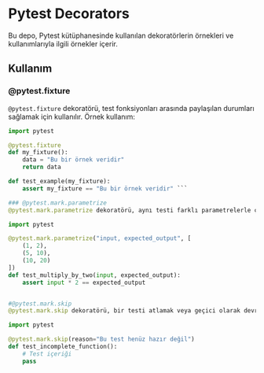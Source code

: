 # Pytest Decorators

Bu depo, Pytest kütüphanesinde kullanılan dekoratörlerin örnekleri ve kullanımlarıyla ilgili örnekler içerir.

## Kullanım

### @pytest.fixture

`@pytest.fixture` dekoratörü, test fonksiyonları arasında paylaşılan durumları sağlamak için kullanılır. Örnek kullanım:

```python
import pytest

@pytest.fixture
def my_fixture():
    data = "Bu bir örnek veridir"
    return data

def test_example(my_fixture):
    assert my_fixture == "Bu bir örnek veridir" ```

### @pytest.mark.parametrize
@pytest.mark.parametrize dekoratörü, aynı testi farklı parametrelerle çalıştırmak için kullanılır. Örnek kullanım:

import pytest

@pytest.mark.parametrize("input, expected_output", [
    (1, 2),
    (5, 10),
    (10, 20)
])
def test_multiply_by_two(input, expected_output):
    assert input * 2 == expected_output


#@pytest.mark.skip
@pytest.mark.skip dekoratörü, bir testi atlamak veya geçici olarak devre dışı bırakmak için kullanılır. Örnek kullanım:

import pytest

@pytest.mark.skip(reason="Bu test henüz hazır değil")
def test_incomplete_function():
    # Test içeriği
    pass

